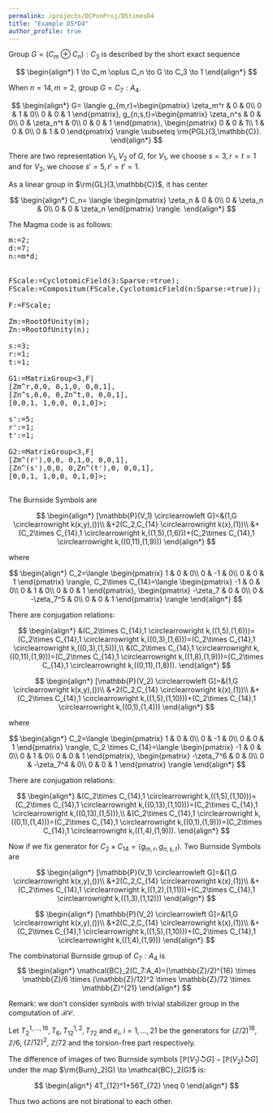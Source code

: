 ```yaml
---
permalink: /projects/DCPonProj/D5timesD4
title: "Example D5*D4"
author_profile: true
---
```


Group $G=(C_m \oplus C_n):C_3$ is described by the short exact sequence

$$
\begin{align*}
1 \to C_m \oplus C_n \to G \to C_3 \to 1
\end{align*}
$$

When $n=14, m=2$, group $G=C_7:A_4$.

$$
\begin{align*}
G=
\langle
g_{m,r}=\begin{pmatrix}
\zeta_m^r & 0 & 0\\
0 & 1 & 0\\
0 & 0 & 1
\end{pmatrix},
g_{n,s,t}=\begin{pmatrix}
\zeta_n^s & 0 & 0\\
0 & \zeta_n^t & 0\\
0 & 0 & 1
\end{pmatrix},
\begin{pmatrix}
0 & 0 & 1\\
1 & 0 & 0\\
0 & 1 & 0
\end{pmatrix}
\rangle \subseteq \rm{PGL}(3,\mathbb{C}).
\end{align*}
$$

There are two representation $V_1,V_2$ of $G$, for $V_1$, we choose $s=3,r=t=1$ and for $V_2$, we choose $s'=5,r'=t'=1$.

As a linear group in $\rm{GL}(3,\mathbb{C})$, it has center

$$
\begin{align*}
C_n=
\langle
\begin{pmatrix}
\zeta_n & 0 & 0\\
0 & \zeta_n & 0\\
0 & 0 & \zeta_n
\end{pmatrix}
\rangle.
\end{align*}
$$


The Magma code is as follows:
<pre>
m:=2;
d:=7;
n:=m*d;


FScale:=CyclotomicField(3:Sparse:=true);
FScale:=Compositum(FScale,CyclotomicField(n:Sparse:=true));

F:=FScale;

Zm:=RootOfUnity(m);
Zn:=RootOfUnity(n);

s:=3;
r:=1;
t:=1;

G1:=MatrixGroup<3,F|
[Zm^r,0,0, 0,1,0, 0,0,1],
[Zn^s,0,0, 0,Zn^t,0, 0,0,1],
[0,0,1, 1,0,0, 0,1,0]>;

s':=5;
r':=1;
t':=1;

G2:=MatrixGroup<3,F|
[Zm^(r'),0,0, 0,1,0, 0,0,1],
[Zn^(s'),0,0, 0,Zn^(t'),0, 0,0,1],
[0,0,1, 1,0,0, 0,1,0]>;

</pre>

The Burnside Symbols are

$$
\begin{align*}
[\mathbb{P}(V_1) \circlearrowleft G]=&(1,G \circlearrowright k(x,y),())\\
&+2(C_2,C_{14} \circlearrowright k(x),(1))\\
&+(C_2\times C_{14},1 \circlearrowright k,((1,5),(1,6)))+(C_2\times C_{14},1 \circlearrowright k,((0,11),(1,9)))
\end{align*}
$$

where

$$
\begin{align*}
C_2=\langle
\begin{pmatrix}
1 & 0 & 0\\
0 & -1 & 0\\
0 & 0 & 1
\end{pmatrix}
\rangle, 
C_2\times C_{14}=\langle
\begin{pmatrix}
-1 & 0 & 0\\
0 & 1 & 0\\
0 & 0 & 1
\end{pmatrix},
\begin{pmatrix}
-\zeta_7 & 0 & 0\\
0 & -\zeta_7^5 & 0\\
0 & 0 & 1
\end{pmatrix}
\rangle
\end{align*}
$$

There are conjugation relations:

$$
\begin{align*}
&(C_2\times C_{14},1 \circlearrowright k,((1,5),(1,6)))=(C_2\times C_{14},1 \circlearrowright k,((0,3),(1,6)))=(C_2\times C_{14},1 \circlearrowright k,((0,3),(1,5))),\\
&(C_2\times C_{14},1 \circlearrowright k,((0,11),(1,9)))=(C_2\times C_{14},1 \circlearrowright k,((1,8),(1,9)))=(C_2\times C_{14},1 \circlearrowright k,((0,11),(1,8))).
\end{align*}
$$



$$
\begin{align*}
[\mathbb{P}(V_2) \circlearrowleft G]=&(1,G \circlearrowright k(x,y),())\\
&+2(C_2,C_{14} \circlearrowright k(x),(1))\\
&+(C_2\times C_{14},1 \circlearrowright k,((1,5),(1,10)))+(C_2\times C_{14},1 \circlearrowright k,((0,1),(1,4)))
\end{align*}
$$

where

$$
\begin{align*}
C_2=\langle
\begin{pmatrix}
1 & 0 & 0\\
0 & -1 & 0\\
0 & 0 & 1
\end{pmatrix}
\rangle, 
C_2 \times C_{14}=\langle
\begin{pmatrix}
-1 & 0 & 0\\
0 & 1 & 0\\
0 & 0 & 1
\end{pmatrix},
\begin{pmatrix}
-\zeta_7^6 & 0 & 0\\
0 & -\zeta_7^4 & 0\\
0 & 0 & 1
\end{pmatrix}
\rangle
\end{align*}
$$

There are conjugation relations:

$$
\begin{align*}
&(C_2\times C_{14},1 \circlearrowright k,((1,5),(1,10)))=(C_2\times C_{14},1 \circlearrowright k,((0,13),(1,10)))=(C_2\times C_{14},1 \circlearrowright k,((0,13),(1,5))),\\
&(C_2\times C_{14},1 \circlearrowright k,((0,1),(1,4)))=(C_2\times C_{14},1 \circlearrowright k,((0,1),(1,9)))=(C_2\times C_{14},1 \circlearrowright k,((1,4),(1,9))).
\end{align*}
$$

Now if we fix generator for $C_2 \times C_{14}=\langle g_{m,r},g_{n,s,t}\rangle$. Two Burnside Symbols are

$$
\begin{align*}
[\mathbb{P}(V_1) \circlearrowleft G]=&(1,G \circlearrowright k(x,y),())\\
&+2(C_2,C_{14} \circlearrowright k(x),(1))\\
&+(C_2\times C_{14},1 \circlearrowright k,((1,2),(1,11)))+(C_2\times C_{14},1 \circlearrowright k,((1,3),(1,12)))
\end{align*}
$$

$$
\begin{align*}
[\mathbb{P}(V_2) \circlearrowleft G]=&(1,G \circlearrowright k(x,y),())\\
&+2(C_2,C_{14} \circlearrowright k(x),(1))\\
&+(C_2\times C_{14},1 \circlearrowright k,((1,5),(1,10)))+(C_2\times C_{14},1 \circlearrowright k,((1,4),(1,9)))
\end{align*}
$$

The combinatorial Burnside group of $C_7:A_4$ is
$$
\begin{align*}
\mathcal{BC}_2(C_7:A_4)=(\mathbb{Z}/2)^{16} \times \mathbb{Z}/6 \times (\mathbb{Z}/12)^2 \times \mathbb{Z}/72 \times \mathbb{Z}^{21}
\end{align*}
$$

Remark: we don't consider symbols with trivial stabilizer group in the computation of $\mathcal{BC}$.


Let $T_2^{1,\dots,16},T_{6},T_{12}^{1,2},T_{72}$ and $e_i$, $i=1,\dots,21$ be the generators for $(\mathbb{Z}/2)^{16}$, $\mathbb{Z}/6$, $(\mathbb{Z}/12)^2$, $\mathbb{Z}/72$ and the torsion-free part respectively. 

The difference of images of two Burnside symbols $[\mathbb{P}(V_1) \circlearrowleft G]-[\mathbb{P}(V_2) \circlearrowleft G]$ under the map $\rm{Burn}_2(G) \to \mathcal{BC}_2(G)$ is:

$$
\begin{align*}
4T_{12}^1+56T_{72} \neq 0
\end{align*}
$$

Thus two actions are not birational to each other.